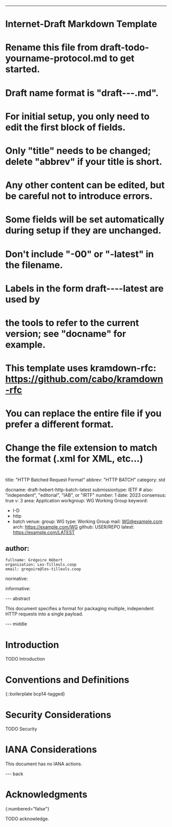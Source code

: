---
###
# Internet-Draft Markdown Template
#
# Rename this file from draft-todo-yourname-protocol.md to get started.
# Draft name format is "draft-<yourname>-<workgroup>-<name>.md".
#
# For initial setup, you only need to edit the first block of fields.
# Only "title" needs to be changed; delete "abbrev" if your title is short.
# Any other content can be edited, but be careful not to introduce errors.
# Some fields will be set automatically during setup if they are unchanged.
#
# Don't include "-00" or "-latest" in the filename.
# Labels in the form draft-<yourname>-<workgroup>-<name>-latest are used by
# the tools to refer to the current version; see "docname" for example.
#
# This template uses kramdown-rfc: https://github.com/cabo/kramdown-rfc
# You can replace the entire file if you prefer a different format.
# Change the file extension to match the format (.xml for XML, etc...)
#
###
title: "HTTP Batched Request Format"
abbrev: "HTTP BATCH"
category: std

docname: draft-hebert-http-batch-latest
submissiontype: IETF  # also: "independent", "editorial", "IAB", or "IRTF"
number: 1
date: 2023
consensus: true
v: 3
area: Application
workgroup: WG Working Group
keyword:
 - I-D
 - http
 - batch
venue:
  group: WG
  type: Working Group
  mail: WG@example.com
  arch: https://example.com/WG
  github: USER/REPO
  latest: https://example.com/LATEST

author:
 -
    fullname: Grégoire Hébert
    organization: Les-Tilleuls.coop
    email: gregoire@les-tilleuls.coop

normative:

informative:


--- abstract

This document specifies a format for packaging multiple, independent
HTTP requests into a single payload.


--- middle

# Introduction

TODO Introduction


# Conventions and Definitions

{::boilerplate bcp14-tagged}


# Security Considerations

TODO Security


# IANA Considerations

This document has no IANA actions.


--- back

# Acknowledgments
{:numbered="false"}

TODO acknowledge.
